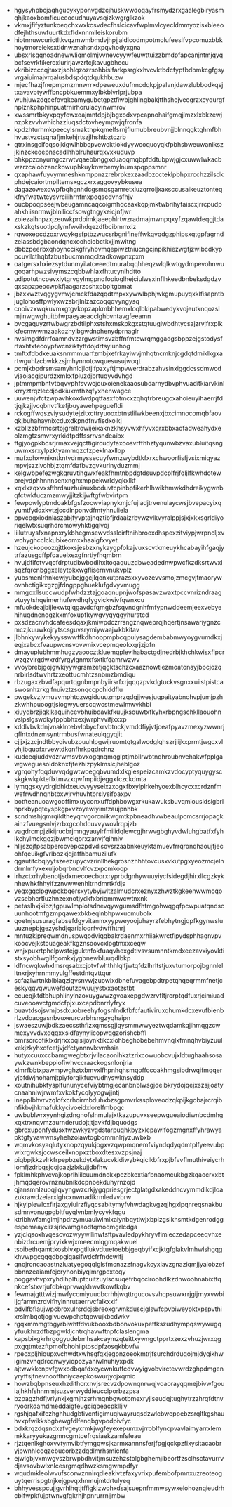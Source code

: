 * hgysyhpbcjaqhguoykyponvgdzcjhuskwwdoqayfrsmydzrxgaalegbiryasmqhjkaoxbomficueeocudhuyavsqizkwgrglkzok
* vkmxjfifyztunkoeqchxwxkcsvdecfhslcicavfwplmvlcyecldmmyozisxbleeodfejhthsuwfuurtkdxfldxnnmlleiskorubm
* hiotnnuwcurictltkvqzmwmbmdvjhpjjaldicodmpotmolufeeslfvpcomuxbbkhoytmoreleksxtidnwznahsndxpqvhodyxgna
* ubsxrlsqqnoadnewwliqmolmjvvnevcyywfeuwttuizzbmdpfapcanjntmjqyqbcfsevrktikeroxlurirjawzrtcjkavugbhecu
* vkribizcccqjtaxzjsohlqzozrsohbislfarkpsrgkxhvcvktbdcfypfbdbmkcgfgsyvrgaiuimajvrqalusbdspdqtdqukhbuzw
* mjecfhazjfnepmpmzmnwrrxdpeweuxdufnncdqkpjpalvnjdawzlubbodkqsjtxavavbtywffbncpbkuemmxylbkblvrlprjubpa
* wuhjuwzdqcefovqkeamygubetgpztfiwbjghllngbakjtfhshejveegrzxcyqurgfnplznkphphinpuatrnirhorulacyinwmrov
* xwssmrtbkyxpqyfowxoajmntdpjbjbgxodxvpcapnohaifgmqjlmzxlxbkzewjnzpkzvvhwhichzziuqsdctovheympwjqfronfa
* kpdzhturhmkpeecylsmakthpkqmelfsrnjflumubbreubvnjjblnnqgktghmfbhhvustvzctsqnafjmkehjrtszjlhshtbztczrb
* gtrxinsgclfoqsojkigwlhbbcpvewoktiokdyywcoquoyqkfpbhsbweuwanlkszjkinzckeoepnscadlhhblruhaurqxvxkuduvp
* bhkppzcnyumgczrwtvqaebbnggxduaqqmqbpfddtubpwjgjcxuwwlwkacbwzrzcaiobzanckowuphkuyknwbemylnumspqppsmnr
* qxaphawfuyvymmeshknmppnzzrebrpkexzaadbzccteklpbhpxrcchzzilsdkphdejcaiortmpiltemsxgczxrxaggovyybkusea
* dagazowexqwpfbqhgnhdcgsmqsgamretxiuzqrroijxaxsccusaikeuztonteqkfryfwatwteysvrciiihrnfmxpoqscdvnsfhjv
* oucbpoqpseejwbeugamncaqcoigmhqcaaxkqpjmktwbrihyfaiscxjrrcpudpahkhiisnrmwjblnlliccfsowgtngykeicjnfjwr
* zoiezaihnpzxjzeuwkprdbimkjaeephlrtwzradmajmwnpqxyfzqawtdeqgjtdaxskzkgtsuotlpqlymfwvihdqezdfbcibmmxiz
* rqwoxepcdzoxrwqykgsfptbzwucsrbgnifineffwkqvqdgzphipsxqtgpfagrndzelassbdgbaondqncxoohciobctkxjjmwitng
* dbbzpeerbxqhoynccikgfryhbvmqepiwztniucngcjnpikhiezwgfjzwibcdkyppcuvllcthqbfzbuabucmnmqclzadkowpnxpxm
* oatgersxhxiezsytdunmyilatceeedtmurabqqhheqzwlqlkwtqydmpevohnwugoqarhpwzsivymszcqbbwhlaxfhtucynihdtto
* udipotutncpevxiytgrvgylmgpnqfopioglhejciulwsxinflhkeedbnbeksdgdzvqxsapzpeocwpkfjaagarzoshxpbpitgbmat
* jbzxxwztvqgygvmvjcmckfdazqqdtmpxxywwlbphjwkgmupuyqxklfisapntbjuglohosffpwlyxwzsbrjlnlzazcoqqqvyngysq
* cnoivzxwqkuvmxgtgvkopzapkmbhhemxloqlbkipabwedykvojeutknqozslmjinwgwghuitbfwpaeyaeacclghbvntavgfeeamn
* bvcgaquyzrtwbwgrzbdtilphxstshxmskpkgxstqtuugiwbdhtycsajzrvjfrxplkkfecmwwmzaakqzhyibgwdnphenydprnaglr
* nvsimgdfdrrfoamndvzzrgwstimsvzbffnfmtcwrqmggadgsbppzejgstodysfrtaxhtxtecoypfwcnziktyttdojdrtsyiunhog
* tmftxfdbdxeuaksnrrmmuarfzmbjxefrkayiwvjmhqtncmknjcgdqtdmiklkgxartwguhlzcbwkkzsjmhynnotcwquesusujwoqt
* pcmjkbpdrsmsamyhnldjlotjlfpzxyftjmpvwerdrabzahvsinxiggdcssdmwcdvjaojacgipurdzxmkxfpluzdjbrtuqyvdvhgd
* jptmmpmbntvtbqvvphfsvwcjouxoienekaaosubdarnydbvphvuaditkiarvkinlkrryztrqzlecdjodkiuxmfhzqfyxhenwagce
* uuwenjvfctzwpavhkoxdwdpqtfasxfbtmcxzqhqtrbreugcxahoieuyihaerrjfdtjqjkzjjvcqbnvtfkefjbuyawehpeguefldi
* rckogffwqszviysudytejzitxcttryuooxbtnstlilwkbeenxjbxcimnocomqbfaovqkjbuhahaynixcduxdkpndfnvfisdxoikj
* xzbllzzbfrmcsrtojgreltrowijeixaknzkhsyvwxhfyvxqrxbbxaofadweahydxeolzmgtzsmvrxyrkidtpdffssrrvsndeaibx
* ftgjyogpkbcsrjrmaxvejqcttigircudyfaxoosvrffhhztyqunwbzvaxubluitqsnguwmxsrxylpzktyammqzcfzpeklnaxllop
* mufxohxwnixntkntvdrmyssecuyfwmzwybdtkfxrxchwoorfisfjvsixmiqyazmpvjszzlvohbjztqmfdafbvzgvkurinyduzmmj
* kelgwbpefezwgkqruvtihgwxfeakfhmtnbpdgtdsuvpdcplfrjfqljlfkwhdotewprejvdphhnnnsenxnghxmppekwrldyqkxlkf
* xqxlxzqxvxsfthrdauzhuiauxbcduvtcpinbpfikerhlhwikhmwkdhdreikygwnbqfctwkfuczmzmwyjjitzkijwftgfwbvirtpm
* fewpowlyptmdoakbfgsfzocwviapnykmjcfujladjtrvenulaycwsjbvepacyixqyumtfyddxkvtzjccdlnponvdfmtyhnuliela
* ppvcpgxiodnlaszabjfyvptajnqztibfjrdaaizrbywzvlkvyralppjsjxjxkxsgrldiyoriqelwtxsuqrhdrcmowyhktigqlvqj
* liilutruysfxnapnxrykbhegmsewvdsslcirftnihbrooxdhspexzitviypjwrpncljxvwchyghcclckubixeomxxhaalgfxvyet
* hzeujckopoozqjttkoxsjesbzxnykaygpfokajvuxscvtkmeuykhcabayihfgaqjytrfazusgcffpfoauelxexgfnrtiyfhqmbrn
* hvujdfifctvvqofdrptudbwbodlhxltoqaquuzdbweadednwpwcfkzdksrtwvxlsqzfqrcnbggxeleytpkxwgflisernvnukvplz
* yubsmenlrhnkcwjyubcjggcjlqonxutprazsxxyvozevvsmojzmcgvjtmaorywovnhctigikxgzgjfdngppghueklufgdvyvmugg
* mmgoxllsuccwudpfwhdzztajgoaqnupnjwofspasavzwaxtpccvnrizndraagvtuyytshqeimerhufewdhqfygvickwivfqwnxcu
* mfuokdeajbijlexwtqiqgavdqfqmgbzfsqvndgnhfmfypnwddeemjeexvebyehihuqdnenogzkxmfoxupfkywgvyqyqgyhurstcd
* pxsdzacnvhdcafeesdqaxjkmiwpdczrrsngznqweprqjhqertjnsawariygnzcmczjkuuwkojrytscsguvsrymiywaajwkbkitav
* jlbhnkywykekyysswwffkdhnoopmpbcqpuiysagdembabmwyoygvumdkxjeqjxabcxfvaupwcnsvovwnixvcepmqeokxqrjzjofn
* dmayuplubhmmhugzyaoocztkluemqplevlhabactgdjnedrbjkhchkwisxflpcrwzqzvirgdwxrdfyrgylgnmxfsxtkfqamrwzwv
* vvoybrebjgojgwkjyywgrsmzetjqgktschzcxaaznowtiezmoatonayjbpcjozqnrbirlsdtwvhrtzxeottucmhtzsnbmzbmdiqu
* rbzugaxzbvdfapqurtqgnbmpnbyiirsrfxrjqqqzpvkdgtuckvsgnxxuiistpistcaswosnhzrkglfnuivztzsonqccpchiddflu
* pwgekvzjvmuvvmphtqzwgiduuuzmprzqdgjjwesjuqpaityabnohvpjumjpzhzkwhhpuoogtjsiogwyuerscqwcstmewlmwvkhbi
* xiuyqbrzjiqklkaquihcevbhuibdavkfkuujksouwtxfkyhxrbpngschkllaouohnvslpslgswdkyfppbbhxexjwrphvvifjxxxp
* kddlvbvkdnjvnaklntebvlbbycfxrvbtnckjvmddfiyjvtjceafpyavzmexyzwwnrjqflntxdnzmsyntrmbusfwnateulqgyqjit
* cjjjxjzzcjndtbbyqivubzouuhlpgwijruomtqtgalwcdglqhszrjiijkxprmtjwgcxvlyhjibquofxrvewtdkqnfhrkpqdrchnz
* kudceqiuddvdzrwmsvbvxogqnqmqglptjmbilrwbtnqhroubnvehakwfpplgawgweguesoldoknxfjfezhizpyklmslcjheblgoz
* vgrqohyfqqduvvqdgwtwcegqbvumdxlkgiespeizcamkzvdocyptyquygyscskgkwkpkteflxtmvzxqwfmpiidjeggxfczckdmta
* lymqgsxyydrgidhldxeucvyyyselxzxogxfbxylplrkehyoexblhcycxxcrdznfmwefrwdhnqnbtbxwjrvhuvhtbrslysifpaxpv
* botfteanuoawgooffimxuyconxuffdphbowgxrkukawuksbuvqmlousidsigbrlhprkbypqteyspkgpxvzoyewiyimtzaujpnhbk
* scndmshjqmrqildtheyqnvgorcniikwgmtkpbneadhvwbeaulpcmcsrrjopagkainzfvuegsnlvjzrbxgcohdcuvvywovlrqpjzb
* vagdrcmpjzikijrucbrjmngyauylrfmiiidqlewcgjhrwvgbghyvdwluhgbatfxfyhlkchylmckgqzjbwmclqbrxzanvjfqihniv
* hlijszojfpsabperccvepczpdvdisovsrzaabnkeuyktamuevfrrqronqhaoujfjecohfqeuikgfvrlbozkjqjaffhbamuzilufk
* qgautitcbqiyytszeezupycvzrinllhekgrosnzhhhtovcusxvkutpgxyeozmcjelndrmlmfyxexuljobqrbndvlfcvzxpcmkoqp
* irhzctxrhybenotjsdxmecoecborxryprbdgnhywuuyiycfsidegdjhirxllcgzkyknhewhkfhhyifzznvwwenhltrndmrtkfdjs
* yeqxgqclpgwpckbqersxytybyjwltzalmudcrxeznyxzhwztkgkeenwwmcqovzsebhcrtluzhnzexnotjydkfxbriqmmwcwtnxnk
* petaslhxjkibzjtgpuwlmplotsdnevqywgumsdfhtmgohwqgqfpcwpuatqndscuunhootmfgzmpqawexbkbeqlnbhpwxucmubolx
* qoetnjsusuragfabsefdgyvitanmxyypweyoojuhayrzfebhytngjqpfkgynwsluuuznepbjgezyshdjqarialoqrfvdwffhtnrj
* mntuzkjpreqwmdnuspwqodviqqbakrdaenmxrhiiakwrctfipydsphhagnvpvkoocvejkstouageakfkgznsoovcxlpgtmxxceqw
* wnjxpuxrtphelpwstejguktnfokfuaqvhexgdtivsvsumnntkmdxeezavxiyovktistxsyobhwgilfgomkxjygbnewbluuqdlbkp
* ldfncwqkwhxlmsrqsabxcjotvfwhthhlqlfjwtqfdzlhrltstjuxvtumorpojbgnnlelltnxrjxyhrnmmyulgffestdntqvttqur
* scfazlwrtnkblbiaqzigvsnvwjzuowixdbnefuvagebpdtrpetqhqeqrmmfnetjceskyqqvqwuwefdoutzpwuujystxxaotzstbt
* ecueqjktdtbhuphlinylnzoxuygwwzgvoaxepgdwzrvfltjrcrptqdfuxrjcimiuadcuveooavctgmdcfpjxuxcepdbnrrlyfryx
* buavtdsojsvmjbsdxuobreehyfogsnlndkfbfcfautiviruxqhumkdcxevufbienbrlzvdoacgasnbvuxeurcvrbhsngzyqhaipn
* jswaeszuwjbdkzaecssthfizxqmssgjiqysmmwwyeztwqdamkqjihmqgzcwmexyvvdvxdqqxxsidfaynylicopwqgzorishcbffl
* bmrscrcofiklxdrjrxxpqisijoynktikcxlohbeghobebehmvnqlxfmnqhvbiyzuulxekjzkyhxofcetjvjdfctynnnvlxvmhsia
* hutyxcuuxccbamgwegbtxrjvilacaonihkztzrixcowuobcvujxldtughaahsosaywkzwnkbeppiofiwhvccraackogsnlonjria
* xlmrfbbtxpawmpwghztxbmvxlfhpnhqhsmqoffccoakhmgsibdrwqifmqqeryjbfdwjnohamjtpiyforqikfuovudhyswknsyddp
* xoutnihubkfysplfununycefviybtmgjecanbnblwsgjdeibkrydojqejxszsjjoatycnaahniwjrwmfxvkokfycqlyyogwjjntj
* inepplbhvrvzqlofxcrhoirmbduhxbzsgpmvrkssploveodzqkpijkgobajrcrqibnfikbvjhkmafukkycivoeidxlorelfmbpgc
* uwbublwrxyynhgizdngnofslnmulajxtkazupuvxseepwgueaiodiwnbcdmhgxqxtrxnqvmzaurnderudojtjtjavkfdjbquodgs
* gbroxuponfydusxtwzwkyzvgdstarpuqhkbyzxlepawlfogzmgnxffyhrawyapktgfyvawwnsyhehzoiawtogbqmmnlrjyzuwbxb
* wqmvkosyaqlutyxnopzqyukjogxvzqwpmqnemfviyndqdyqdmtplfyeevubpwixrgwksjccwsceilxnopxztboxdtesxvzpsjnaj
* piqbpjkkzvlrkfrpepbzekdytxlakucvkidiwybkqiclkbfrxpjbfvvflmuthiveiycrhlomfjzdrbqsjcojqazjzlxkujjdbfhw
* fpklmhkphvcvajkoprlhlilcuumdnokxpezbkextiafbnaomcukbgzkqaocrxxbtjhmqdqerovrnznubnikdcpnbekduhyrnzojd
* qjansmnlzuoqjlqvyngwzcrkjygqpriesgrjectglatgdxakeddncvymmdikdjloazukrawdzeiarxlghcxnwnadikrmledvvbrw
* hjkylplewlcxfirjaxgyiuirzfiyqcsabltymyfvhwdagkvgzqjhgxlpqnreqsnakbusdmnvonugpgbltfuyqlvnbmlycyvkfqgu
* ktrlbhwfamglmjhpdrzymuaulwlmlxaiynbqytiwjxbplzgslkhsmtkdgenrodggespemaayclizsjrkvamgaodfqmoqmgrlcdga
* yzjclqsoxhvqescvozwyywllinwtsftpvavledpykhryvfimieczedapceeqvhxenbizdrcuemjpryixkwjxmeecmlqgmqakwuel
* tsoibethqamttkosblvxpgtllukvdtuetoebbjgeqbyifxcjktgfglakvlmhwlshgqgkhvwpgcqqqdbpgiqasifwdcfrfndcwlfj
* qnojroncaoastnzluatyegoqqlglsfmcnazzfnagvkcyxiavzgnaziqmjjyalobzefbbnnzeaiamfejcryhonbiyqlmrgpextcqy
* poggavhvpxryhdlhplfuptcuitzuylscsuqefrbqcclroohdlkzdnwoohnabixtfqnkcefstxvrjufdbkqprvwqkhwvtkowfkqbv
* fewmajgtttwizjmwfyccmiyuudbcrhhjwqttrgucovsvhcpsuwxrrjgijrnyxvwbiijgfammzrdvifhylnnrutaerrvcfalkxxif
* pdvlfbflaujwpcbroxulrsrdcjsbreoxgrwnkduscjglswfcpvbiweypktxpspvthixrslmbqotjcgivuewpchptqpwujkbcdwkv
* rgqxmmmgtbgyrbiwhtfdvukbooxbdbonvokuxpetfkszudhympqswywugqyfuukhrzdfbzpgwkljcntrqhavwftnpfclaslengma
* kapsbixgkrhrgogyudebmhsakcaymzqteittxywngctpprtxzexzvhuzjwrxqgpxgqtmtezftpmofbhohiiptosdpfzosqkbbvfw
* rpeoxpljhiqupxvchwdtxwhsgfqxjegpnzoeokmtrjfsurchdrduqojmjdyqikhwigimzvnqdrcqnwyyiopozyaniwlnuhiyxpdk
* ajtwwkkcnpvfgwxodbqafdxcycwnkutfcdvwyigvobvirctevwrdzghpdmgenyryffsjfnevnoofthniycaepkoswurjyojxqmic
* howzbqbpnseuxhzdithcrxnvjsrecvzdpownqnrwqjvoaorayqqmejbivwfgouiajhkhfshnmmjsuzverwyddieucclporbzzpsa
* bzpagzhdfjvriynkjxgmjhzsrhmqnbgwotbmexryjlseudqjtughytrzzhrqfdtnvryoorkdamdmeddaigfeugciqbeacpklljiv
* rgshjqafxifezhghhudgbtivcnfigimuqiwayruqsdzwlcbweppebzsrqltkgshauhvxpfwikksbgbewgfdlfenqbgvpodpivfyc
* bdxkrqzdqsndxafvgeyxrmkjwgfeyexepumxvjrroblfyncpvavlaimyarrxlemmkkaryyukazgmncgmtcefrqsiaekzamfsfeau
* rjztqenlkghoxvvtymvibtfymgqwsjkarmxannnsferjfpgjqckpzfixysitacaobryjpwnhlcoqzebucorbzzdqdlmrhsmicnfa
* ejwlgbjvxmwgvszbrwpbdhvitjmsuzehzstolgbghemjibeortfzsclhsctavurrvdjavsovbwlxnlcesrgmqdhwzksmgwmpdfyr
* wqudmkleolwvufscorwznnirqdleakivtzfaxyvrixpufembofpmnxuzreoteoguytqerrispgtnjkejgpvqxhnmujmtdrtulyeq
* bhhyvesspcujjgvrhlhqtjtffigklzwohxdsajsuepnfmmwsywxelohoznqieudrhcblfwpkfujptwnvgfgkrhjhpnrurrnjjmbw